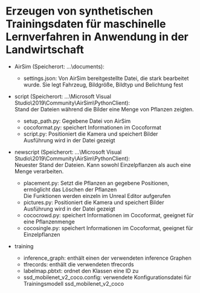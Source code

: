 # Erzeugen von synthetischen Trainingsdaten für maschinelle Lernverfahren in Anwendung in der Landwirtschaft


- AirSim (Speicherort: ...\documents):
    - settings.json: Von AirSim bereitgestellte Datei, die stark bearbeitet wurde. Sie legt Fahrzeug, Bildgröße, Bildtyp und Belichtung fest



- script (Speicherort: ...\Microsoft Visual Studio\2019\Community\AirSim\PythonClient): <br> Stand der Dateien während die Bilder eine Menge von Pflanzen zeigten.
    - setup_path.py: Gegebene Datei von AirSim
    - cocoformat.py: speichert Informationen im Cocoformat
    - script.py: Positioniert die Kamera und speichert Bilder <br> Ausführung wird in der Datei gezeigt


- newscript (Speicherort: ...\Microsoft Visual Studio\2019\Community\AirSim\PythonClient): <br> Neuester Stand der Dateien. Kann sowohl Einzelpflanzen als auch eine Menge verarbeiten.
    - placement.py: Setzt die Pflanzen an gegebene Positionen, ermöglicht das Löschen der Pflanzen <br> Die Funktionen werden einzeln im Unreal Editor aufgerufen
    - pictures.py: Positioniert die Kamera und speichert Bilder <br> Ausführung wird in der Datei gezeigt
    - cococrowd.py: speichert Informationen im Cocoformat, geeignet für eine Pflanzenmenge
    - cocosingle.py: speichert Informationen im Cocoformat, geeignet für Einzelpflanzen

- training
    - inference_graph: enthält einen der verwendeten inference Graphen
    - tfrecords: enthält die verwendeten tfrecords
    - labelmap.pbtxt: ordnet den Klassen eine ID zu
    - ssd_mobilenet_v2_coco.config: verwendete Konfigurationsdatei für Trainingsmodell ssd_mobilenet_v2_coco
